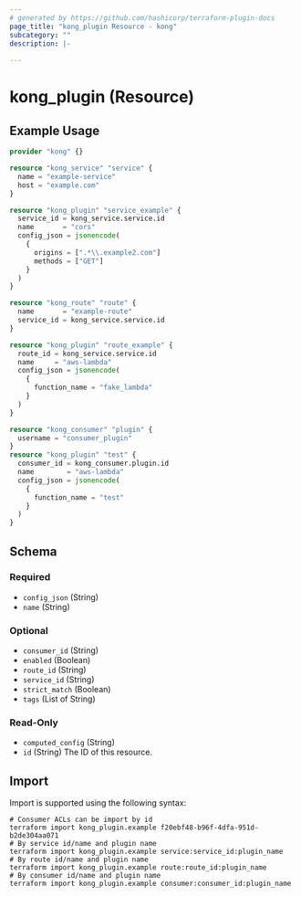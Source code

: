 ```yaml
---
# generated by https://github.com/hashicorp/terraform-plugin-docs
page_title: "kong_plugin Resource - kong"
subcategory: ""
description: |-
  
---
```


# kong_plugin (Resource)



## Example Usage

```terraform
provider "kong" {}

resource "kong_service" "service" {
  name = "example-service"
  host = "example.com"
}

resource "kong_plugin" "service_example" {
  service_id = kong_service.service.id
  name       = "cors"
  config_json = jsonencode(
    {
      origins = [".*\\.example2.com"]
      methods = ["GET"]
    }
  )
}

resource "kong_route" "route" {
  name       = "example-route"
  service_id = kong_service.service.id
}

resource "kong_plugin" "route_example" {
  route_id = kong_service.service.id
  name     = "aws-lambda"
  config_json = jsonencode(
    {
      function_name = "fake_lambda"
    }
  )
}

resource "kong_consumer" "plugin" {
  username = "consumer_plugin"
}
resource "kong_plugin" "test" {
  consumer_id = kong_consumer.plugin.id
  name        = "aws-lambda"
  config_json = jsonencode(
    {
      function_name = "test"
    }
  )
}
```

<!-- schema generated by tfplugindocs -->
## Schema

### Required

- `config_json` (String)
- `name` (String)

### Optional

- `consumer_id` (String)
- `enabled` (Boolean)
- `route_id` (String)
- `service_id` (String)
- `strict_match` (Boolean)
- `tags` (List of String)

### Read-Only

- `computed_config` (String)
- `id` (String) The ID of this resource.

## Import

Import is supported using the following syntax:

```shell
# Consumer ACLs can be import by id
terraform import kong_plugin.example f20ebf48-b96f-4dfa-951d-b2de304aa071
# By service id/name and plugin name
terraform import kong_plugin.example service:service_id:plugin_name
# By route id/name and plugin name
terraform import kong_plugin.example route:route_id:plugin_name
# By consumer id/name and plugin name
terraform import kong_plugin.example consumer:consumer_id:plugin_name
```
